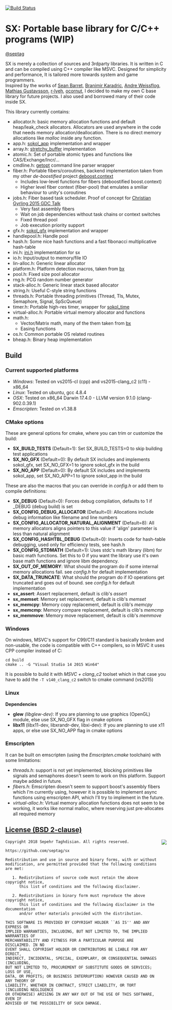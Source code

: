 [![Build Status](https://travis-ci.org/septag/sx.svg?branch=master)](https://travis-ci.org/septag/sx)

# SX: Portable base library for C/C++ programs (WIP)
[@septag](https://twitter.com/septagh)

SX is merely a collection of sources and 3rdparty libraries. It is written in C and can be compiled using C++ compiler like MSVC. 
Designed for simplicity and performance, It is tailored more towards system and game programmers.  
Inspired by the works of [Sean Barret](https://github.com/nothings), [Branimir Karadric](https://github.com/bkaradzic), [Andre Weissflog](https://github.com/floooh), [Mathias Gustavsson](https://github.com/mattiasgustavsson), [r-lyeh](https://github.com/r-lyeh), [ocornut](https://github.com/ocornut), I decided to make my own C base library for future projects. I also used and borrowed many of their code inside SX.

This library currently contains:

- allocator.h: basic memory allocation functions and default heap/leak_check allocators. Allocators are used anywhere in the code that needs memory allocation/deallocation. There is no direct memory allocations like _malloc_ inside any function.
- app.h: [sokol_app](https://github.com/floooh/sokol) implementation and wrapper 
- array.h: [stretchy_buffer](https://github.com/nothings/stb/blob/master/stretchy_buffer.h) implementation
- atomic.h: Set of portable atomic types and functions like CAS/Exchange/Incr/...
- cmdline.h: [getopt](https://github.com/wc-duck/getopt) command line parser wrapper
- fiber.h: Portable fibers/coroutines, backend implementation taken from my other _de-boostified_ project [deboost.context](https://github.com/septag/deboost.context)
	- Includes low-level functions for fibers (deboostified boost.context)
	- Higher level fiber context (fiber-pool) that emulates a smiliar behaviour to unity's coroutines
- jobs.h: Fiber based task scheduler. Proof of concept for [Christian Gyrling 2015 GDC Talk](http://gdcvault.com/play/1022186/Parallelizing-the-Naughty-Dog-Engine)
	- Very fast assembly fibers
	- Wait on job dependencies without task chains or context switches
	- Fixed thread pool
	- Job execution priority support
- gfx.h: [sokol_gfx](https://github.com/floooh/sokol) implementation and wrapper 
- handlepool.h: Handle pool
- hash.h:  Some nice hash functions and a fast fibonacci multiplicative hash-table
- ini.h: [ini.h](https://github.com/mattiasgustavsson/libs/blob/master/ini.h) implementation for sx
- io.h: Input/output to memory/file IO
- lin-alloc.h: Generic linear allocator
- platform.h: Platform detection macros, taken from [bx](https://github.com/bkaradzic/bx)
- pool.h: Fixed size pool allocator
- rng.h: PCG random number generator
- stack-alloc.h: Generic linear stack based allocator
- string.h: Useful C-style string functions
- threads.h: Portable threading primitives (Thread, Tls, Mutex, Semaphore, Signal, SpScQueue)
- timer.h: Portable high-res timer, wrapper for [sokol_time](https://github.com/floooh/sokol)
- virtual-alloc.h: Portable virtual memory allocator and functions
- math.h: 
	- Vector/Matrix math, many of the them taken from [bx](https://github.com/bkaradzic/bx)
	- Easing functions
- os.h: Common portable OS related routines
- bheap.h: Binary heap implementation

## Build
### Current supported platforms

- *Windows*: Tested on vs2015-cl (cpp) and vs2015-clang_c2 (c11) - x86_64
- *Linux*: Tested on ubuntu, gcc 4.8.4
- *OSX*: Tested on x86_64 Darwin 17.4.0 - LLVM version 9.1.0 (clang-902.0.39.1)
- *Emscripten*: Tested on v1.38.8

### CMake options

These are general options for cmake, where you can trim or customize the build:  

- **SX_BUILD_TESTS** (Default=1): Set SX_BUILD_TESTS=0 to skip building test applications
- **SX_NO_GFX** (Default=0): By default SX includes and implements sokol_gfx, set SX_NO_GFX=1 to ignore sokol_gfx in the build
- **SX_NO_APP** (Default=0): By default SX includes and implements sokol_app, set SX_NO_APP=1 to ignore sokol_app in the build

These are also the macros that you can override in _config.h_ or add them to compile definitions:

- **SX_DEBUG** (Default=0): Forces debug compilation, defaults to 1 if _DEBUG (debug build) is set
- **SX_CONFIG_DEBUG_ALLOCATOR** (Default=0): Allocations include debug information like filename and line numbers
- **SX_CONFIG_ALLOCATOR_NATURAL_ALIGNMENT** (Default=8): All memory allocators aligns pointers to this value if 'align' parameter is less than natural alignment
- **SX_CONFIG_HASHTBL_DEBUG** (Default=0): Inserts code for hash-table debugging, used only for efficiency tests, see hash.h
- **SX_CONFIG_STDMATH** (Default=1): Uses stdc's math library (libm) for basic math functions. Set this to 0 if you want the library use it's own base math functions and ignore libm dependency.
- **SX_OUT_OF_MEMORY**: What should the program do if some internal memory allocations fail. see _config.h_ for default implementation
- **SX_DATA_TRUNCATE**: What should the program do if IO operations get truncated and goes out of bound. see _config.h_ for default implementation
- **sx_assert**: Assert replacement, default is clib's _assert_
- **sx_memset**: Memory set replacement, default is clib's _memset_
- **sx_memcpy**: Memory copy replacement, default is clib's _memcpy_
- **sx_memcmp**: Memory compare replacement, default is clib's _memcmp_
- **sx_memmove**: Memory move replacement, default is clib's _memmove_

### Windows
On windows, MSVC's support for C99/C11 standard is basically broken and non-usable, the code is compatible with C++ compilers, so in MSVC it uses CPP compiler instead of C:
```
cd build
cmake .. -G "Visual Studio 14 2015 Win64"
```

It is possible to build it with *MSVC + clang_c2* toolset which in that case you have to add the ```-T v140_clang_c2``` switch to cmake command (vs2015)

### Linux

__Dependencies__

- __glew__ _(libglew-dev)_: If you are planning to use graphics (OpenGL) module, else use SX_NO_GFX flag in cmake options
- __libx11__ (libx11-dev, libxrandr-dev, libxi-dev): If you are planning to use x11 apps, or else use SX_NO_APP flag in cmake options

### Emscripten

It can be built on emscripten (using the _Emscripten.cmake_ toolchain) with some limitations:

- _threads.h_: support is not yet implemented, blocking primitives like signals and semaphores doesn't seem to work on this platform. Support maybe added in future.
- _fibers.h_: Emscripten doesn't seem to support boost's assembly fibers which I'm currently using, however it is possible to implement async functions using emscripten API, which I'll try to implement in the future.
- _virtual-alloc.h_: Virtual memory allocation functions does not seem to be working, it works like normal malloc, where reserving just pre-allocates all required memory



[License (BSD 2-clause)](https://github.com/septag/sx/blob/master/LICENSE)
--------------------------------------------------------------------------

<a href="http://opensource.org/licenses/BSD-2-Clause" target="_blank">
<img align="right" src="http://opensource.org/trademarks/opensource/OSI-Approved-License-100x137.png">
</a>

	Copyright 2018 Sepehr Taghdisian. All rights reserved.
	
	https://github.com/septag/sx
	
	Redistribution and use in source and binary forms, with or without
	modification, are permitted provided that the following conditions are met:
	
	   1. Redistributions of source code must retain the above copyright notice,
	      this list of conditions and the following disclaimer.
	
	   2. Redistributions in binary form must reproduce the above copyright notice,
	      this list of conditions and the following disclaimer in the documentation
	      and/or other materials provided with the distribution.
	
	THIS SOFTWARE IS PROVIDED BY COPYRIGHT HOLDER ``AS IS'' AND ANY EXPRESS OR
	IMPLIED WARRANTIES, INCLUDING, BUT NOT LIMITED TO, THE IMPLIED WARRANTIES OF
	MERCHANTABILITY AND FITNESS FOR A PARTICULAR PURPOSE ARE DISCLAIMED. IN NO
	EVENT SHALL COPYRIGHT HOLDER OR CONTRIBUTORS BE LIABLE FOR ANY DIRECT,
	INDIRECT, INCIDENTAL, SPECIAL, EXEMPLARY, OR CONSEQUENTIAL DAMAGES (INCLUDING,
	BUT NOT LIMITED TO, PROCUREMENT OF SUBSTITUTE GOODS OR SERVICES; LOSS OF USE,
	DATA, OR PROFITS; OR BUSINESS INTERRUPTION) HOWEVER CAUSED AND ON ANY THEORY OF
	LIABILITY, WHETHER IN CONTRACT, STRICT LIABILITY, OR TORT (INCLUDING NEGLIGENCE
	OR OTHERWISE) ARISING IN ANY WAY OUT OF THE USE OF THIS SOFTWARE, EVEN IF
	ADVISED OF THE POSSIBILITY OF SUCH DAMAGE.
